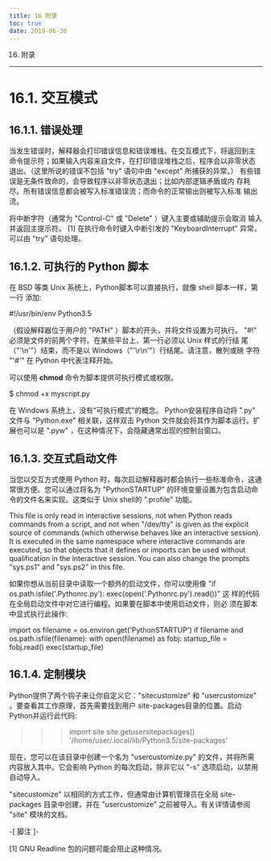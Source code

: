 ```yaml
---
title: 16 附录
toc: true
date: 2019-06-30
---
```

16. 附录
********


16.1. 交互模式
==============


16.1.1. 错误处理
----------------

当发生错误时，解释器会打印错误信息和错误堆栈。在交互模式下，将返回到主
命令提示符；如果输入内容来自文件，在打印错误堆栈之后，程序会以非零状态
退出。（这里所说的错误不包括 "try" 语句中由 "except" 所捕获的异常。）
有些错误是无条件致命的，会导致程序以非零状态退出；比如内部逻辑矛盾或内
存耗尽。所有错误信息都会被写入标准错误流；而命令的正常输出则被写入标准
输出流。

将中断字符（通常为 "Control-C" 或 "Delete" ）键入主要或辅助提示会取消
输入并返回主提示符。 [1] 在执行命令时键入中断引发的
"KeyboardInterrupt" 异常，可以由 "try" 语句处理。


16.1.2. 可执行的 Python 脚本
--------------------------

在 BSD 等类 Unix 系统上，Python脚本可以直接执行，就像 shell 脚本一样，第一行
添加:

   #!/usr/bin/env Python3.5

（假设解释器位于用户的 "PATH" ）脚本的开头，并将文件设置为可执行。
"#!" 必须是文件的前两个字符。在某些平台上，第一行必须以 Unix 样式的行结
尾（"'\n'"）结束，而不是以 Windows（"'\r\n'"）行结尾。请注意，散列或磅
字符 "'#'" 在 Python 中代表注释开始。

可以使用 **chmod** 命令为脚本提供可执行模式或权限。

   $ chmod +x myscript.py

在 Windows 系统上，没有“可执行模式”的概念。 Python安装程序自动将 ".py"
文件与 "Python.exe" 相关联，这样双击 Python 文件就会将其作为脚本运行。扩
展也可以是 ".pyw" ，在这种情况下，会隐藏通常出现的控制台窗口。


16.1.3. 交互式启动文件
----------------------

当您以交互方式使用 Python 时，每次启动解释器时都会执行一些标准命令，这通
常很方便。您可以通过将名为 "PythonSTARTUP" 的环境变量设置为包含启动命
令的文件名来实现。这类似于 Unix shell的 ".profile" 功能。

This file is only read in interactive sessions, not when Python reads
commands from a script, and not when "/dev/tty" is given as the
explicit source of commands (which otherwise behaves like an
interactive session).  It is executed in the same namespace where
interactive commands are executed, so that objects that it defines or
imports can be used without qualification in the interactive session.
You can also change the prompts "sys.ps1" and "sys.ps2" in this file.

如果你想从当前目录中读取一个额外的启动文件，你可以使用像 "if
os.path.isfile('.Pythonrc.py'): exec(open('.Pythonrc.py').read())" 这
样的代码在全局启动文件中对它进行编程。如果要在脚本中使用启动文件，则必
须在脚本中显式执行此操作:

   import os
   filename = os.environ.get('PythonSTARTUP')
   if filename and os.path.isfile(filename):
       with open(filename) as fobj:
           startup_file = fobj.read()
       exec(startup_file)


16.1.4. 定制模块
----------------

Python提供了两个钩子来让你自定义它："sitecustomize" 和 "usercustomize"
。要查看其工作原理，首先需要找到用户 site-packages目录的位置。启动
Python并运行此代码:

   >>> import site
   >>> site.getusersitepackages()
   '/home/user/.local/lib/Python3.5/site-packages'

现在，您可以在该目录中创建一个名为 "usercustomize.py" 的文件，并将所需
内容放入其中。它会影响 Python 的每次启动，除非它以 "-s" 选项启动，以禁用
自动导入。

"sitecustomize" 以相同的方式工作，但通常由计算机管理员在全局 site-
packages 目录中创建，并在 "usercustomize" 之前被导入。有关详情请参阅
"site" 模块的文档。

-[ 脚注 ]-

[1] GNU Readline 包的问题可能会阻止这种情况。
